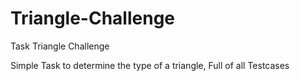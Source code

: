 # Triangle-Challenge
Task Triangle Challenge

Simple Task to determine the type of a triangle, Full of all Testcases 
